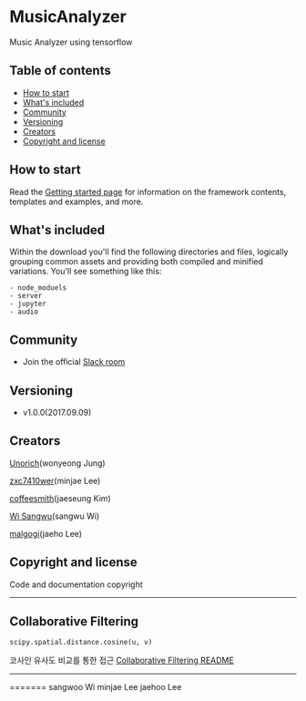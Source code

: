 # MusicAnalyzer
Music Analyzer using tensorflow

## Table of contents

- [How to start](#how-to-start)
- [What's included](#whats-included)
- [Community](#community)
- [Versioning](#versioning)
- [Creators](#creators)
- [Copyright and license](#copyright-and-license)

## How to start

Read the [Getting started page](https://lyceum519.github.io/) for information on the framework contents, templates and examples, and more.

## What's included

Within the download you'll find the following directories and files, logically grouping common assets and providing both compiled and minified variations. You'll see something like this:

```
- node_moduels
- server
- jupyter
- audio
```

## Community

- Join the official [Slack room](https://join.slack.com/t/lyceum519/shared_invite/enQtMjQ4MTA3NjY1MzAzLWY4OTAzZjk1NmFmOTdjNGJkYjY1NWE5ZDM3YmVkMjIwYjFkNzgyZjBhNzBlMDAyMTUxNzc1NzBiYmE4Zjk5NzU)

## Versioning
- v1.0.0(2017.09.09)

## Creators
[Unorich](https://github.com/UnoRich)(wonyeong Jung)

[zxc7410wer](https://github.com/zxc7410wer)(minjae Lee)

[coffeesmith](https://github.com/coffeesmith)(jaeseung Kim)

[Wi Sangwu](https://github.com/yangpasok)(sangwu Wi)

[malgogi](https://github.com/malgogi)(jaeho Lee)


## Copyright and license

Code and documentation copyright

---
## Collaborative Filtering
```
scipy.spatial.distance.cosine(u, v)
```
코사인 유사도 비교를 통한 접근
[Collaborative Filtering README](https://github.com/Lyceum519/MusicAnalyzer/blob/exp/jupyter/README.md)

---
=======
sangwoo Wi
minjae Lee
jaehoo Lee

